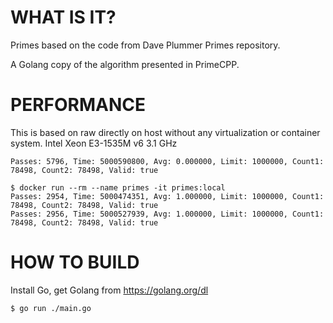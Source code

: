 # WHAT IS IT?
Primes based on the code from Dave Plummer Primes repository.

A Golang copy of the algorithm presented in PrimeCPP.


# PERFORMANCE
This is based on raw directly on host without any virtualization or container system.
Intel Xeon E3-1535M v6 3.1 GHz

```
Passes: 5796, Time: 5000590800, Avg: 0.000000, Limit: 1000000, Count1: 78498, Count2: 78498, Valid: true
```

```
$ docker run --rm --name primes -it primes:local
Passes: 2954, Time: 5000474351, Avg: 1.000000, Limit: 1000000, Count1: 78498, Count2: 78498, Valid: true
Passes: 2956, Time: 5000527939, Avg: 1.000000, Limit: 1000000, Count1: 78498, Count2: 78498, Valid: true
```

# HOW TO BUILD

Install Go, get Golang from https://golang.org/dl

```bash 
$ go run ./main.go
```
